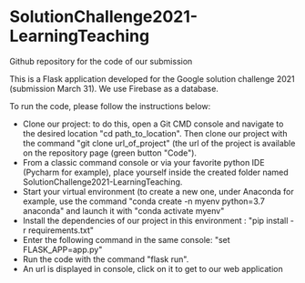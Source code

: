 # SolutionChallenge2021-LearningTeaching
Github repository for the code of our submission

This is a Flask application developed for the Google solution challenge 2021 (submission March 31). 
We use Firebase as a database.

To run the code, please follow the instructions below:

- Clone our project: to do this, open a Git CMD console and navigate to the desired location "cd path_to_location". Then clone our project with the command "git clone url_of_project" (the url of the project is available on the repository page (green button "Code"). 
- From a classic command console or via your favorite python IDE (Pycharm for example), place yourself inside the created folder named SolutionChallenge2021-LearningTeaching. 
- Start your virtual environment (to create a new one, under Anaconda for example, use the command "conda create -n myenv python=3.7 anaconda" and launch it with "conda activate myenv"
- Install the dependencies of our project in this environment : "pip install -r requirements.txt"
- Enter the following command in the same console: "set FLASK_APP=app.py" 
- Run the code with the command "flask run". 
- An url is displayed in console, click on it to get to our web application